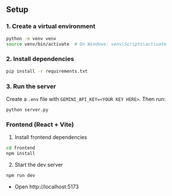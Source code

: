 ## Setup

### 1. Create a virtual environment

```bash
python -m venv venv
source venv/bin/activate  # On Windows: venv\Scripts\activate
```

### 2. Install dependencies

```bash
pip install -r requirements.txt
```

### 3. Run the server
Create a `.env` file with `GEMINI_API_KEY=<YOUR KEY HERE>`. Then run:
```
python server.py
```


### Frontend (React + Vite)

1) Install frontend dependencies
```bash
cd frontend
npm install
```

2) Start the dev server
```bash
npm run dev
```
- Open http://localhost:5173
